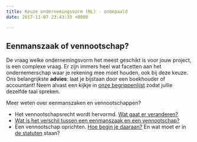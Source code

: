 ```yaml
---
title: Keuze ondernemingsvorm (NL) - onbepaald
date: 2017-11-07 23:43:33 +0000

---
```

## Eenmanszaak of vennootschap?

De vraag welke ondernemingsvorm het meest geschikt is voor jouw project, is een complexe vraag. Er zijn immers heel wat facetten aan het ondernemerschap waar je rekening mee moet houden, ook bij deze keuze. Ons belangrijkste **advies**: laat je bijstaan door een boekhouder of accountant! Neem alvast een kijkje in [onze begrippenlijst](https://www.xerius.be/nl-be/drive/ondernemingsvorm/ondernemingsvorm-onbepaald/begrippen) zodat jullie dezelfde taal spreken.

Meer weten over eenmanszaken en vennootschappen?

* Het vennootschapsrecht wordt hervormd. [Wat gaat er veranderen?](https://www.xerius.be/blog/hervorming-van-het-vennootschapsrecht-wat-verandert-er)
* [Wat is het verschil tussen een eenmanszaak en een vennootschap?](http://www.xerius.be/blog/zelfstandige-worden-eenmanszaak-vennootschap/)
* Een vennootschap oprichten. [Hoe begin je daaraan?](https://www.xerius.be/nl-be/zelfstandig-worden/een-vennootschap/vennootschap-oprichten) En wat moet er in [de statuten](https://www.xerius.be/blog/wat-moet-in-statuten-staan) staan?
